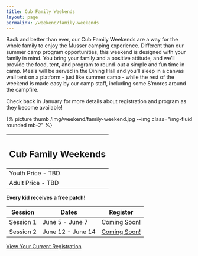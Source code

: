 ```yaml
---
title: Cub Family Weekends
layout: page
permalink: /weekend/family-weekends
---
```


<div class="row">
  <div class="col-md-8">
    <p>
      Back and better than ever, our Cub Family Weekends are a way for the whole family to enjoy the Musser camping experience. Different than our summer camp program opportunities, this weekend is designed with your family in mind. You bring your family and a positive attitude, and we’ll provide the food, tent, and program to round-out a simple and fun time in camp. Meals will be served in the Dining Hall and you’ll sleep in a canvas wall tent on a platform - just like summer camp - while the rest of the weekend is made easy by our camp staff, including some S’mores around the campfire.
    </p>
    <p>
      Check back in January for more details about registration and program as they become available!
    </p>
  </div>
  <div class="col-md-4">
    {% picture thumb /img/weekend/family-weekend.jpg --img class="img-fluid rounded mb-2" %}
  </div>
</div>
<div class="row"> 
  <div class="col">
    <table class="table table-striped my-3 ">
      <thead class="text-center">
        <tr>
          <th scope="col"><h2 class="my-0">Cub Family Weekends</h2></th>
        </tr>
      </thead>
      <tbody>
          <tr>
            <td>Youth Price - TBD</td>
          </tr>
          <tr>
            <td>Adult Price - TBD</td>
          </tr>
      </tbody>
    </table>
    <div class="text-center">
      <strong>Every kid receives a free patch!</strong><br>
    </div>
  </div> 
  <div class="col">
    <table class="table table-striped my-3 text-center">
      <thead>
        <tr>
          <th scope="col">Session</th>
          <th scope="col">Dates</th>
          <th scope="col">Register</th>
        </tr>
      </thead>
      <tbody>
          <tr>
            <td>Session 1</td>
            <td>June 5 - June 7</td>
            <td><a class="btn btn-primary btn-block" href="#">Coming Soon!</a></td>
          </tr>
          <tr>
            <td>Session 2</td>
            <td>June 12 - June 14</td>
            <td><a class="btn btn-primary btn-block" href="#">Coming Soon!</a></td>
          </tr>
      </tbody>
    </table>
    <div class="text-center">
      <a role="button" class="btn btn-primary btn-lg" href="https://colbsa.doubleknot.com/Rosters/logon.aspx?orgkey=541">View Your Current Registration</a>
    </div>
  </div>
</div>
